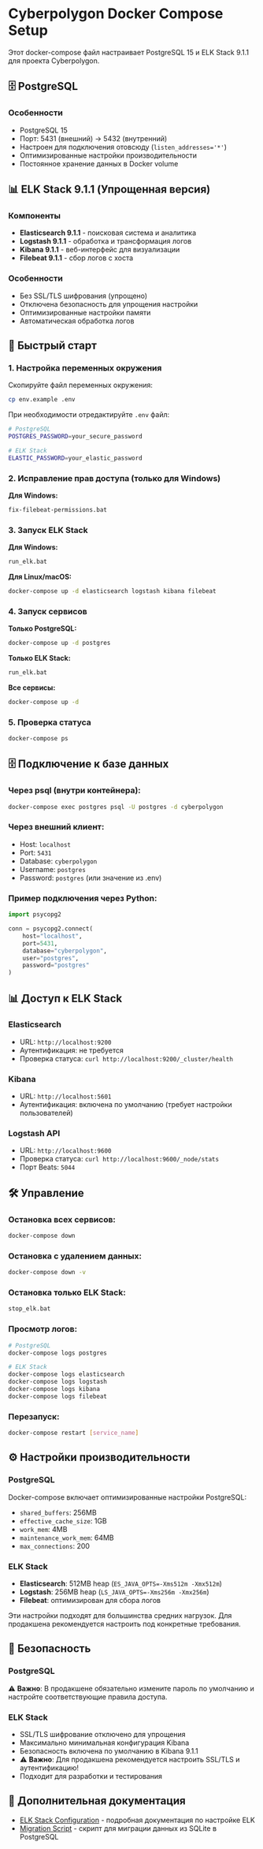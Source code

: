 # Cyberpolygon Docker Compose Setup

Этот docker-compose файл настраивает PostgreSQL 15 и ELK Stack 9.1.1 для проекта Cyberpolygon.

## 🗄️ PostgreSQL

### Особенности
- PostgreSQL 15
- Порт: 5431 (внешний) -> 5432 (внутренний)
- Настроен для подключения отовсюду (`listen_addresses='*'`)
- Оптимизированные настройки производительности
- Постоянное хранение данных в Docker volume

## 📊 ELK Stack 9.1.1 (Упрощенная версия)

### Компоненты
- **Elasticsearch 9.1.1** - поисковая система и аналитика
- **Logstash 9.1.1** - обработка и трансформация логов
- **Kibana 9.1.1** - веб-интерфейс для визуализации
- **Filebeat 9.1.1** - сбор логов с хоста

### Особенности
- Без SSL/TLS шифрования (упрощено)
- Отключена безопасность для упрощения настройки
- Оптимизированные настройки памяти
- Автоматическая обработка логов

## 🚀 Быстрый старт

### 1. Настройка переменных окружения

Скопируйте файл переменных окружения:
```bash
cp env.example .env
```

При необходимости отредактируйте `.env` файл:
```bash
# PostgreSQL
POSTGRES_PASSWORD=your_secure_password

# ELK Stack
ELASTIC_PASSWORD=your_elastic_password
```

### 2. Исправление прав доступа (только для Windows)

**Для Windows:**
```bash
fix-filebeat-permissions.bat
```

### 3. Запуск ELK Stack

**Для Windows:**
```bash
run_elk.bat
```

**Для Linux/macOS:**
```bash
docker-compose up -d elasticsearch logstash kibana filebeat
```

### 4. Запуск сервисов

**Только PostgreSQL:**
```bash
docker-compose up -d postgres
```

**Только ELK Stack:**
```bash
run_elk.bat
```

**Все сервисы:**
```bash
docker-compose up -d
```

### 5. Проверка статуса
```bash
docker-compose ps
```

## 🗄️ Подключение к базе данных

### Через psql (внутри контейнера):
```bash
docker-compose exec postgres psql -U postgres -d cyberpolygon
```

### Через внешний клиент:
- Host: `localhost`
- Port: `5431`
- Database: `cyberpolygon`
- Username: `postgres`
- Password: `postgres` (или значение из .env)

### Пример подключения через Python:
```python
import psycopg2

conn = psycopg2.connect(
    host="localhost",
    port=5431,
    database="cyberpolygon",
    user="postgres",
    password="postgres"
)
```

## 📊 Доступ к ELK Stack

### Elasticsearch
- URL: `http://localhost:9200`
- Аутентификация: не требуется
- Проверка статуса: `curl http://localhost:9200/_cluster/health`

### Kibana
- URL: `http://localhost:5601`
- Аутентификация: включена по умолчанию (требует настройки пользователей)

### Logstash API
- URL: `http://localhost:9600`
- Проверка статуса: `curl http://localhost:9600/_node/stats`
- Порт Beats: `5044`

## 🛠️ Управление

### Остановка всех сервисов:
```bash
docker-compose down
```

### Остановка с удалением данных:
```bash
docker-compose down -v
```

### Остановка только ELK Stack:
```bash
stop_elk.bat
```

### Просмотр логов:
```bash
# PostgreSQL
docker-compose logs postgres

# ELK Stack
docker-compose logs elasticsearch
docker-compose logs logstash
docker-compose logs kibana
docker-compose logs filebeat
```

### Перезапуск:
```bash
docker-compose restart [service_name]
```

## ⚙️ Настройки производительности

### PostgreSQL
Docker-compose включает оптимизированные настройки PostgreSQL:
- `shared_buffers`: 256MB
- `effective_cache_size`: 1GB
- `work_mem`: 4MB
- `maintenance_work_mem`: 64MB
- `max_connections`: 200

### ELK Stack
- **Elasticsearch**: 512MB heap (`ES_JAVA_OPTS=-Xms512m -Xmx512m`)
- **Logstash**: 256MB heap (`LS_JAVA_OPTS=-Xms256m -Xmx256m`)
- **Filebeat**: оптимизирован для сбора логов

Эти настройки подходят для большинства средних нагрузок. Для продакшена рекомендуется настроить под конкретные требования.

## 🔐 Безопасность

### PostgreSQL
⚠️ **Важно**: В продакшене обязательно измените пароль по умолчанию и настройте соответствующие правила доступа.

### ELK Stack
- SSL/TLS шифрование отключено для упрощения
- Максимально минимальная конфигурация Kibana
- Безопасность включена по умолчанию в Kibana 9.1.1
- ⚠️ **Важно**: Для продакшена рекомендуется настроить SSL/TLS и аутентификацию!
- Подходит для разработки и тестирования

## 📝 Дополнительная документация

- [ELK Stack Configuration](elk-configs/README.md) - подробная документация по настройке ELK
- [Migration Script](migrate_data.py) - скрипт для миграции данных из SQLite в PostgreSQL
